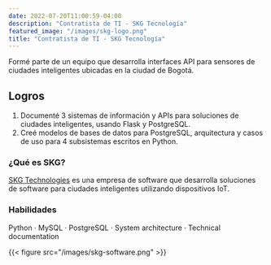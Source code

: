 ```yaml
---
date: 2022-07-20T11:00:59-04:00
description: "Contratista de TI - SKG Tecnología"
featured_image: "/images/skg-logo.png"
title: "Contratista de TI - SKG Tecnología"
---
```

Formé parte de un equipo que desarrolla interfaces API para sensores de ciudades inteligentes ubicadas en la ciudad de Bogotá.

## Logros
1. Documenté 3 sistemas de información y APIs para soluciones de ciudades inteligentes, usando Flask y PostgreSQL.
2. Creé modelos de bases de datos para PostgreSQL, arquitectura y casos de uso para 4 subsistemas escritos en Python.


### ¿Qué es SKG?
[SKG Technologies](https://skgtecnologia.com/) es una empresa de software que desarrolla soluciones de software para ciudades inteligentes utilizando dispositivos IoT.

### Habilidades
Python · MySQL · PostgreSQL · System architecture · Technical documentation

{{< figure src="/images/skg-software.png" >}}
 

